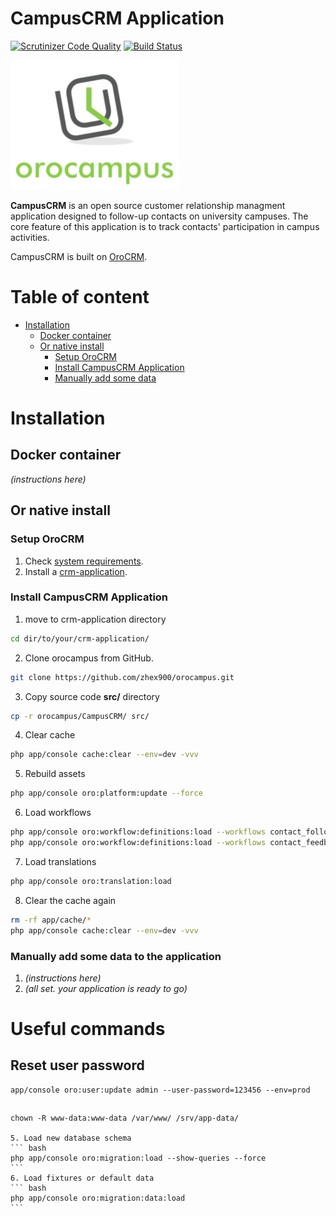 # CampusCRM Application 

[![Scrutinizer Code Quality](https://scrutinizer-ci.com/g/zhex900/orocampus/badges/quality-score.png?b=master)](https://scrutinizer-ci.com/g/zhex900/orocampus/?branch=master)
[![Build Status](https://scrutinizer-ci.com/g/zhex900/orocampus/badges/build.png?b=master)](https://scrutinizer-ci.com/g/zhex900/orocampus/build-status/master)

![logo](logo.png) 

**CampusCRM** is an open source customer relationship managment application designed to follow-up contacts on university campuses. 
 The core feature of this application is to track contacts' participation in campus activities. 

CampusCRM is built on [OroCRM][1].

# Table of content
* [Installation](#installation)
  * [Docker container](#docker-container)
  * [Or native install](#native-install)
    * [Setup OroCRM](#setup-orocrm)
    * [Install CampusCRM Application](#install-campuscrm-application)
    * [Manually add some data](#manual-procedure)

# <a name="installation"></a>Installation
## Docker container
*(instructions here)*

## <a name="native-install"></a>Or native install
### <a name="setup-orocrm"></a>Setup OroCRM
1. Check [system requirements][2].
2. Install a [crm-application][3].

### <a name="install-campuscrm-application"></a>Install CampusCRM Application
1. move to crm-application directory
``` bash
cd dir/to/your/crm-application/
```
2. Clone orocampus from GitHub.
``` bash
git clone https://github.com/zhex900/orocampus.git
```
3. Copy source code **src/** directory
```bash
cp -r orocampus/CampusCRM/ src/
```
4. Clear cache
``` bash
php app/console cache:clear --env=dev -vvv
```
5. Rebuild assets
``` bash
php app/console oro:platform:update --force
```
6. Load workflows
``` bash
php app/console oro:workflow:definitions:load --workflows contact_followup
php app/console oro:workflow:definitions:load --workflows contact_feedback
```
7. Load translations
``` bash
php app/console oro:translation:load
```
8. Clear the cache again
``` bash
rm -rf app/cache/*
php app/console cache:clear --env=dev -vvv
```

### <a name="manual-procedure"></a>Manually add some data to the application
1. *(instructions here)*
2. *(all set. your application is ready to go)*


[1]:    https://github.com/orocrm/crm
[2]:    https://www.orocrm.com/documentation/index/current/system-requirements
[3]:    https://github.com/orocrm/crm-application/blob/master/README.md

# Useful commands
## Reset user password
    app/console oro:user:update admin --user-password=123456 --env=prod
## 
    chown -R www-data:www-data /var/www/ /srv/app-data/
    
    5. Load new database schema
    ``` bash
    php app/console oro:migration:load --show-queries --force
    ```
    6. Load fixtures or default data
    ``` bash
    php app/console oro:migration:data:load
    ```
